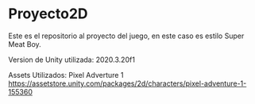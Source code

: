 # Proyecto2D
 Este es el repositorio al proyecto del juego, en este caso es estilo Super Meat Boy.
 
 Version de Unity utilizada:
 2020.3.20f1
 
 Assets Utilizados:
 Pixel Adverture 1
 https://assetstore.unity.com/packages/2d/characters/pixel-adventure-1-155360
 

